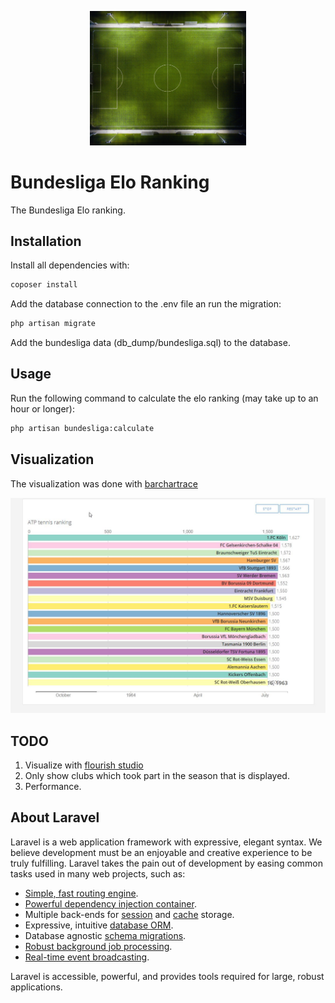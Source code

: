 <p align="center">
<img src="/github_image/header_image.jpg?raw=true" alt="Bundesliga Elo Ranking" width="250">
</p>

# Bundesliga Elo Ranking

The Bundesliga Elo ranking.

## Installation

Install all dependencies with:

```bash
coposer install
```
Add the database connection to the .env file an run the migration:

```bash
php artisan migrate
```

Add the bundesliga data (db_dump/bundesliga.sql) to the database.

## Usage

Run the following command to calculate the elo ranking (may take up to an hour or longer):

```bash
php artisan bundesliga:calculate
```

## Visualization

The visualization was done with [barchartrace](https://github.com/FabDevGit/barchartrace)

<p align="center">
<img src="/github_image/BarChart.jpg?raw=true" alt="Bundesliga Elo Ranking" width="800">
</p>

## TODO

1) Visualize with [flourish studio](https://flourish.studio/) 
2) Only show clubs which took part in the season that is displayed.
3) Performance.

## About Laravel

Laravel is a web application framework with expressive, elegant syntax. We believe development must be an enjoyable and creative experience to be truly fulfilling. Laravel takes the pain out of development by easing common tasks used in many web projects, such as:

- [Simple, fast routing engine](https://laravel.com/docs/routing).
- [Powerful dependency injection container](https://laravel.com/docs/container).
- Multiple back-ends for [session](https://laravel.com/docs/session) and [cache](https://laravel.com/docs/cache) storage.
- Expressive, intuitive [database ORM](https://laravel.com/docs/eloquent).
- Database agnostic [schema migrations](https://laravel.com/docs/migrations).
- [Robust background job processing](https://laravel.com/docs/queues).
- [Real-time event broadcasting](https://laravel.com/docs/broadcasting).

Laravel is accessible, powerful, and provides tools required for large, robust applications.

